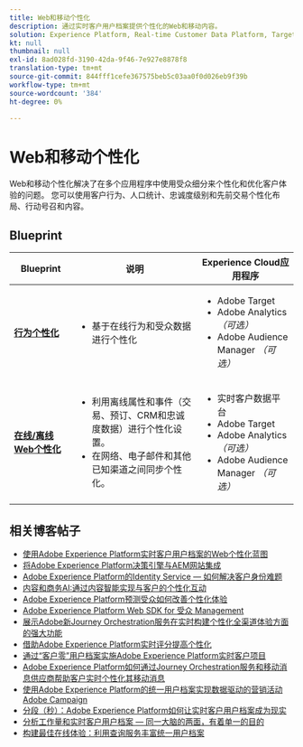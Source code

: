 ```yaml
---
title: Web和移动个性化
description: 通过实时客户用户档案提供个性化的Web和移动内容。
solution: Experience Platform, Real-time Customer Data Platform, Target, Audience Manager, Analytics, Experience Cloud Services
kt: null
thumbnail: null
exl-id: 8ad028fd-3190-42da-9f46-7e927e8878f8
translation-type: tm+mt
source-git-commit: 844fff1cefe367575beb5c03aa0f0d026eb9f39b
workflow-type: tm+mt
source-wordcount: '384'
ht-degree: 0%

---
```


# Web和移动个性化


Web和移动个性化解决了在多个应用程序中使用受众细分来个性化和优化客户体验的问题。 您可以使用客户行为、人口统计、忠诚度级别和先前交易个性化布局、行动号召和内容。

## Blueprint

| Blueprint | 说明 | Experience Cloud应用程序 |
|---|---|---|
| **[行为个性化](behavioral.md)** | <ul><li>基于在线行为和受众数据进行个性化</li></ul> | <ul><li>Adobe Target</li><li>Adobe Analytics *（可选）*</li><li>Adobe Audience Manager *（可选）*</li></ul> |
| **[在线/离线Web个性化](online-offline.md)** | <ul><li>利用离线属性和事件（交易、预订、CRM和忠诚度数据）进行个性化设置。</li><li>在网络、电子邮件和其他已知渠道之间同步个性化。</li></ul> | <ul><li>实时客户数据平台</li><li>Adobe Target</li><li>Adobe Analytics *（可选）*</li><li>Adobe Audience Manager *（可选）*</li></ul> |

## 相关博客帖子

* [使用Adobe Experience Platform实时客户用户档案的Web个性化蓝图](https://medium.com/adobetech/blueprint-for-web-personalization-using-adobe-experience-platform-real-time-customer-profile-fef2ce7a4b2f)
* [将Adobe Experience Platform决策引擎与AEM网站集成](https://jaeness.medium.com/integrating-adobe-experience-platform-decisioning-engine-with-aem-websites-9c222acd12e2)
* [Adobe Experience Platform的Identity Service — 如何解决客户身份难题](https://medium.com/adobetech/adobe-experience-platforms-identity-service-how-to-solve-the-customer-identity-conundrum-f95e22d16ea9)
* [内容和商务AI:通过内容智能实现与客户的个性化互动](https://medium.com/adobetech/content-and-commerce-ai-personalizing-your-interactions-with-customers-through-content-intelligence-dc182601deab)
* [Adobe Experience Platform预测受众如何改善个性化体验](https://medium.com/adobetech/how-adobe-experience-platform-predictive-audiences-improves-personalized-experiences-1f75a60cb7a3)
* [Adobe Experience Platform Web SDK for 受众 Management](https://medium.com/adobetech/adobe-experience-platform-web-sdk-for-audience-management-751fa6d063bc)
* [展示Adobe新Journey Orchestration服务在实时构建个性化全渠道体验方面的强大功能](https://medium.com/adobetech/demonstrating-the-power-of-adobes-new-journey-orchestration-service-to-build-personalized-aa60d88cd34)
* [借助Adobe Experience Platform实时评分提高个性化](https://medium.com/adobetech/real-time-scoring-to-improve-personalization-with-adobe-experience-platform-78d3a47406f7)
* [通过“客户零”用户档案实施Adobe Experience Platform实时客户项目](https://medium.com/adobetech/implementing-adobe-experience-platform-real-time-customer-profile-through-our-customer-zero-32e7cd952896)
* [Adobe Experience Platform如何通过Journey Orchestration服务和移动消息供应商帮助客户实时个性化其移动消息](https://medium.com/adobetech/how-adobe-experience-platform-helped-a-client-personalize-their-mobile-messaging-in-real-time-with-7d634aefa098)
* [使用Adobe Experience Platform的统一用户档案实现数据驱动的营销活动Adobe Campaign](https://medium.com/adobetech/data-driven-marketing-campaigns-using-adobe-experience-platforms-unified-profile-in-adobe-campaign-9d9a97e183c4)
* [分段（秒）：Adobe Experience Platform如何让实时客户用户档案成为现实](https://medium.com/adobetech/segmentation-in-seconds-how-adobe-experience-platform-made-real-time-customer-profiles-a-reality-a7a8552b0847)
* [分析工作量和实时客户用户档案 — 同一大脑的两面，有着单一的目的](https://medium.com/adobetech/analytical-workloads-and-real-time-customer-profile-two-sides-of-the-same-brain-with-a-cdfac85ce8c1)
* [构建最佳在线体验：利用查询服务丰富统一用户档案](https://medium.com/adobetech/build-an-optimal-online-experience-enrich-unified-profile-with-query-service-8027c196ab33)
